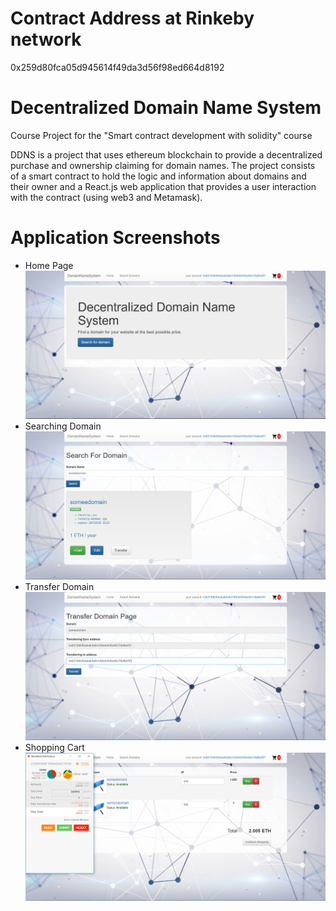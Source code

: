 # Contract Address at Rinkeby network 
0x259d80fca05d945614f49da3d56f98ed664d8192

# Decentralized Domain Name System
Course Project for the "Smart contract development with solidity" course

DDNS is a project that uses ethereum blockchain to provide a decentralized purchase and ownership claiming for domain names. The project consists
of a smart contract to hold the logic and information about domains and their owner and a React.js web application that provides a user
interaction with the contract (using web3 and Metamask). 

# Application Screenshots
  - Home Page
    ![image](./application-images/home.png)
  - Searching Domain
    ![image](./application-images/search-domain.png)
  - Transfer Domain
    ![image](./application-images/transfer.png)
  - Shopping Cart
    ![image](./application-images/cart.png)